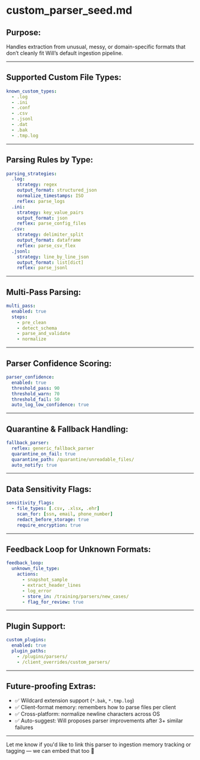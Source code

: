 # custom_parser_seed.md

## Purpose:
Handles extraction from unusual, messy, or domain-specific formats that don’t cleanly fit Will’s default ingestion pipeline.

---

## Supported Custom File Types:
```yaml
known_custom_types:
  - .log
  - .ini
  - .conf
  - .csv
  - .jsonl
  - .dat
  - .bak
  - .tmp.log
```

---

## Parsing Rules by Type:
```yaml
parsing_strategies:
  .log:
    strategy: regex
    output_format: structured_json
    normalize_timestamps: ISO
    reflex: parse_logs
  .ini:
    strategy: key_value_pairs
    output_format: json
    reflex: parse_config_files
  .csv:
    strategy: delimiter_split
    output_format: dataframe
    reflex: parse_csv_flex
  .jsonl:
    strategy: line_by_line_json
    output_format: list[dict]
    reflex: parse_jsonl
```

---

## Multi-Pass Parsing:
```yaml
multi_pass:
  enabled: true
  steps:
    - pre_clean
    - detect_schema
    - parse_and_validate
    - normalize
```

---

## Parser Confidence Scoring:
```yaml
parser_confidence:
  enabled: true
  threshold_pass: 90
  threshold_warn: 70
  threshold_fail: 50
  auto_log_low_confidence: true
```

---

## Quarantine & Fallback Handling:
```yaml
fallback_parser:
  reflex: generic_fallback_parser
  quarantine_on_fail: true
  quarantine_path: /quarantine/unreadable_files/
  auto_notify: true
```

---

## Data Sensitivity Flags:
```yaml
sensitivity_flags:
  - file_types: [.csv, .xlsx, .ehr]
    scan_for: [ssn, email, phone_number]
    redact_before_storage: true
    require_encryption: true
```

---

## Feedback Loop for Unknown Formats:
```yaml
feedback_loop:
  unknown_file_type:
    actions:
      - snapshot_sample
      - extract_header_lines
      - log_error
      - store_in: /training/parsers/new_cases/
      - flag_for_review: true
```

---

## Plugin Support:
```yaml
custom_plugins:
  enabled: true
  plugin_paths:
    - /plugins/parsers/
    - /client_overrides/custom_parsers/
```

---

## Future-proofing Extras:
- ✅ Wildcard extension support (`*.bak`, `*.tmp.log`)
- ✅ Client-format memory: remembers how to parse files per client
- ✅ Cross-platform: normalize newline characters across OS
- ✅ Auto-suggest: Will proposes parser improvements after 3+ similar failures

---

Let me know if you'd like to link this parser to ingestion memory tracking or tagging — we can embed that too 👊
